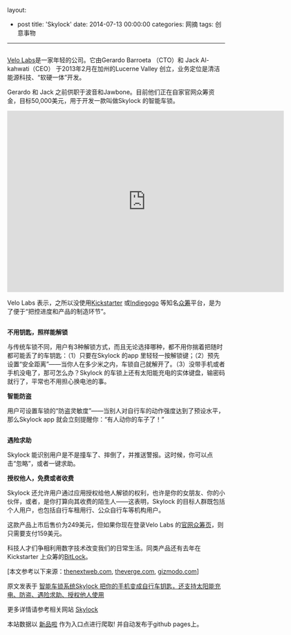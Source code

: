 layout: 
  - post 
title: 'Skylock' 
date: 2014-07-13 00:00:00 
categories: 网摘 
tags: 创意事物 
---

<p><img src="http://a.36krcnd.com/photo/2014/00763f1e230efafdb2ccf0171fb351dc.png" alt=""/></p>

<p><a target="_blank" data-no-turbolink="true" href="http://www.velo-labs.com">Velo Labs</a>是一家年轻的公司。它由Gerardo Barroeta （CTO）和 Jack Al-kahwati（CEO） 于2013年2月在加州的Lucerne Valley 创立，业务定位是清洁能源科技、“软硬一体”开发。</p>

<p>Gerardo 和 Jack 之前供职于波音和Jawbone。目前他们正在自家官网众筹资金，目标50,000美元，用于开发一款叫做Skylock 的智能车锁。</p>

<iframe height=420 width=640 src="http://player.youku.com/embed/XNzEyNjE3OTI4" frameborder=0 allowfullscreen></iframe>

<p>Velo Labs 表示，之所以没使用<a target="_blank" data-no-turbolink="true" href="http://www.36kr.com/search?q=kickstarter">Kickstarter</a> 或<a target="_blank" data-no-turbolink="true" href="http://www.36kr.com/search/?q=Indiegogo">Indiegogo</a> 等知名<a target="_blank" data-no-turbolink="true" href="http://www.apple.com">众筹</a>平台，是为了便于“把控进度和产品的制造环节”。</p>

<p><img src="http://a.36krcnd.com/photo/2014/b66f5fc44f9728856055d1498f2cb067.jpg" alt=""/></p>

<p><strong>不用钥匙，照样能解锁</strong></p>

<p>与传统车锁不同，用户有3种解锁方式，而且无论选择哪种，都不用你揣着把随时都可能丢了的车钥匙：（1）只要在Skylock 的app 里轻轻一按解锁键；（2）预先设置“安全距离”——当你人在多少米之内，车锁自己就解开了。（3）没带手机或者手机没电了，那可怎么办？Skylock 的车锁上还有太阳能充电的实体键盘，输密码就行了，平常也不用担心换电池的事。</p>

<p><strong>智能防盗</strong></p>

<p>用户可设置车锁的“防盗灵敏度”——当别人对自行车的动作强度达到了预设水平，那么Skylock app 就会立刻提醒你：“有人动你的车子了！”</p>

<p><img src="http://a.36krcnd.com/photo/2014/cbb80a42826a72bccfd1c553c4a152c2.png" alt=""/></p>

<p><strong>遇险求助</strong></p>

<p>Skylock 能识别用户是不是撞车了、摔倒了，并推送警报。这时候，你可以点击“忽略”，或者一键求助。</p>

<p><strong>授权他人，免费或者收费</strong></p>

<p>Skylock 还允许用户通过应用授权给他人解锁的权利，也许是你的女朋友、你的小伙伴，或者，是你打算向其收费的陌生人——这表明，Skylock 的目标人群既包括个人用户，也包括自行车租用行、公众自行车等机构用户。</p>

<p>这款产品上市后售价为249美元，但如果你现在登录Velo Labs 的<a target="_blank" data-no-turbolink="true" href="http://www.velo-labs.com">官网众筹页</a>，则只需要支付159美元。</p>

<p>科技人才们争相利用数字技术改变我们的日常生活。同类产品还有去年在Kickstarter 上众筹的<a target="_blank" data-no-turbolink="true" href="http://www.36kr.com/p/206959.html">BitLock</a>。</p>
					<p>[本文参考以下来源：<a href="http://thenextweb.com/gadgets/2014/05/15/velo-labs-wants-50000-build-keyless-lock-tells-someone-tries-steal-bike/" target="_blank">thenextweb.com</a>, <a href="http://www.theverge.com/2014/5/15/5718442/skylock-is-a-keyless-solar-powered-bike-lock-that-just-launched-a" target="_blank">theverge.com</a>, <a href="http://gizmodo.com/skylock-is-the-bike-lock-of-the-future-and-its-awesome-1576515407" target="_blank">gizmodo.com</a>]</p>
					<p></p>  



原文发表于 [智能车锁系统Skylock 把你的手机变成自行车钥匙，还支持太阳能充电、防盗、遇险求助、授权他人使用](http://www.36kr.com/p/212029.html)  

更多详情请参考相关网站 [Skylock](https://skylock.cc/)  

本站数据以 [新品啦](http://xinpinla.com/) 作为入口点进行爬取! 并自动发布于github pages上。  
